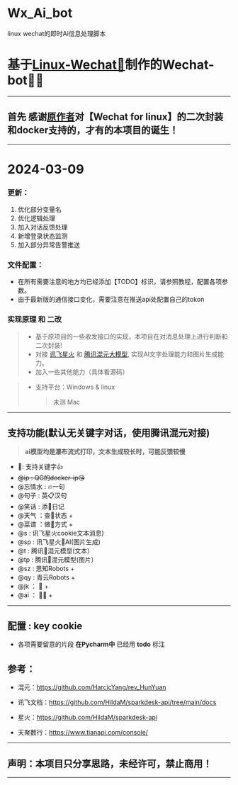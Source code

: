 # Wx_Ai_bot

linux wechat的即时Ai信息处理脚本

# 基于[Linux-Wechat🚀](https://github.com/danni-cool/wechatbot-webhook)制作的Wechat-bot👨‍🎓

---

## 首先 感谢[原作者](https://github.com/danni-cool)对【Wechat for linux】的二次封装和docker支持的，才有的本项目的诞生！

---



# 2024-03-09

### 更新：
1. 优化部分变量名
2. 优化逻辑处理
3. 加入对话反馈处理
4. 新增登录状态监测
5. 加入部分异常告警推送

### 文件配置：
* 在所有需要注意的地方均已经添加【TODO】标识，请参照教程，配置各项参数。
* 由于最新版的通信接口变化，需要注意在推送api处配置自己的tokon


### 实现原理 和 二改

> - 基于原项目的一些收发接口的实现，本项目在对消息处理上进行判断和二次封装!
> - 对接 [讯飞星火](https://xinghuo.xfyun.cn/) 和 [腾讯混元大模型](https://hunyuan.tencent.com/), 实现AI文字处理能力和图片生成能力。
> - 加入一些其他能力（具体看源码）

> - 支持平台：Windows & linux
>   > 未测 Mac

---

## 支持功能(默认无关键字对话，使用腾讯混元对接)

> **ai模型均是瀑布流式打印，文本生成较长时，可能反馈较慢**

- 🐲: 支持关键字👍
- ~~@ip : QG的docker-ip😘~~
- @忘情水 : 🔥一句
- @句子 : 英📋汉句
- @笑话 : 添🐶日记
- @天气 ：查🌅状态 +
- @菜谱 ：做🍳方式 +
- @s : 讯飞星火cookie文本消息)
- @sp : 讯飞星火🌆AI(图片生成)
- @t : 腾讯🚀混元模型(文本）
- @tp : 腾讯🌇混元模型(图片）
- @sz : 思知Robots +
- @qy : 青云Robots +
- @jk ： 💪 +
- @ai ： 👩‍💻 +

---

## 配置 : key cookie

* 各项需要留意的片段 **在Pycharm中** 已经用 **todo** 标注

## 参考：

* 混元：https://github.com/HarcicYang/rev_HunYuan

* 讯飞文档：https://github.com/HildaM/sparkdesk-api/tree/main/docs

* 星火：https://github.com/HildaM/sparkdesk-api

* 天聚数行：https://www.tianapi.com/console/

---
## **声明：本项目只分享思路，未经许可，禁止商用！**
---
